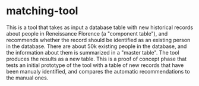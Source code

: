# matching-tool
This is a tool that takes as input a database table with new historical records about people in Reneissance Florence (a "component table"), and recommends whether the record should be identified as an existing person in the database. There are about 50k existing people in the database, and the information about them is summarized in a "master table". The tool produces the results as a new table. This is a proof of concept phase that tests an initial prototype of the tool with a table of new records that have been manualy identified, and compares the automatic recommendations to the manual ones.

